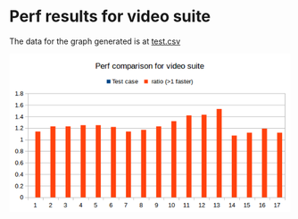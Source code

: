 # Perf results for video suite

The data for the graph generated is at [test.csv](test.csv)

![Results](result.png) 
